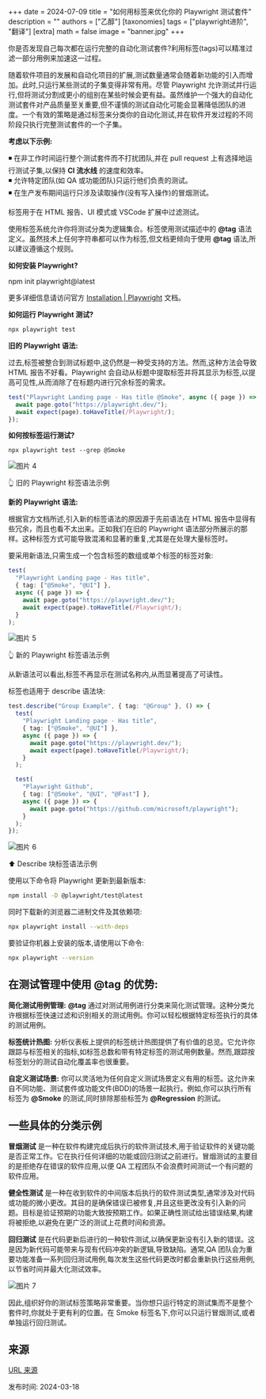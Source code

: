 +++
date = 2024-07-09
title = "如何用标签来优化你的 Playwright 测试套件"
description = ""
authors = ["乙醇"]
[taxonomies]
tags = ["playwright进阶", "翻译"]
[extra]
math = false
image = "banner.jpg"
+++

你是否发现自己每次都在运行完整的自动化测试套件?利用标签(tags)可以精准过滤一部分用例来加速这一过程。

随着软件项目的发展和自动化项目的扩展,测试数量通常会随着新功能的引入而增加。此时,只运行某些测试的子集变得非常有用。尽管 Playwright 允许测试并行运行,但将测试分割成更小的组别在某些时候会更有益。虽然维护一个强大的自动化测试套件对产品质量至关重要,但不谨慎的测试自动化可能会显著降低团队的进度。一个有效的策略是通过标签来分类你的自动化测试,并在软件开发过程的不同阶段只执行完整测试套件的一个子集。

**考虑以下示例:**

◾ 在非工作时间运行整个测试套件而不打扰团队,并在 pull request 上有选择地运行测试子集,以保持 **CI 流水线** 的速度和效率。  
◾ 允许特定团队(如 QA 或功能团队)只运行他们负责的测试。  
◾ 在生产发布期间运行只涉及读取操作(没有写入操作)的冒烟测试。

标签用于在 HTML 报告、UI 模式或 VSCode 扩展中过滤测试。

使用标签系统允许你将测试分类为逻辑集合。标签使用测试描述中的 **@tag** 语法定义。虽然技术上任何字符串都可以作为标签,但文档更倾向于使用 **@tag** 语法,所以建议遵循这个规则。

**如何安装 Playwright?**

npm init playwright@latest

更多详细信息请访问官方 [Installation | Playwright](https://playwright.dev/docs/intro) 文档。

**如何运行 Playwright 测试?**

```bash
npx playwright test
```

**旧的 Playwright 语法:**

过去,标签被整合到测试标题中,这仍然是一种受支持的方法。然而,这种方法会导致 HTML 报告不好看。Playwright 会自动从标题中提取标签并将其显示为标签,以提高可见性,从而消除了在标题内进行冗余标签的需求。

```typescript
test("Playwright Landing page - Has title @Smoke", async ({ page }) => {
  await page.goto("https://playwright.dev/");
  await expect(page).toHaveTitle(/Playwright/);
});
```

**如何按标签运行测试?**

```
npx playwright test --grep @Smoke
```

![图片 4](https://miro.medium.com/v2/resize:fit:700/1*sh8nQ1APLG4vq_0T7DshFw.png)

👆 旧的 Playwright 标签语法示例

**新的 Playwright 语法:**

根据官方文档所述,引入新的标签语法的原因源于先前语法在 HTML 报告中显得有些冗余，而且也看不太出来。正如我们在旧的 Playwright 语法部分所展示的那样。这种标签方式可能导致混淆和显著的重复,尤其是在处理大量标签时。

要采用新语法,只需生成一个包含标签的数组或单个标签的标签对象:

```typescript
test(
  "Playwright Landing page - Has title",
  { tag: ["@Smoke", "@UI"] },
  async ({ page }) => {
    await page.goto("https://playwright.dev/");
    await expect(page).toHaveTitle(/Playwright/);
  }
);
```

![图片 5](https://miro.medium.com/v2/resize:fit:700/1*ldDx5Z4uAqPunnQ9ZzFJHw.png)

👆 新的 Playwright 标签语法示例

从新语法可以看出,标签不再显示在测试名称内,从而显著提高了可读性。

标签也适用于 describe 语法块:

```typescript
test.describe("Group Example", { tag: "@Group" }, () => {
  test(
    "Playwright Landing page - Has title",
    { tag: ["@Smoke", "@UI"] },
    async ({ page }) => {
      await page.goto("https://playwright.dev/");
      await expect(page).toHaveTitle(/Playwright/);
    }
  );

  test(
    "Playwright Github",
    { tag: ["@Smoke", "@UI", "@Fast"] },
    async ({ page }) => {
      await page.goto("https://github.com/microsoft/playwright");
    }
  );
});
```

![图片 6](https://miro.medium.com/v2/resize:fit:700/1*Ry1DaYod_eLcC-HfEP9aKw.png)

⬆️ Describe 块标签语法示例

使用以下命令将 Playwright 更新到最新版本:

```bash
npm install -D @playwright/test@latest
```

同时下载新的浏览器二进制文件及其依赖项:

```bash
npx playwright install --with-deps
```

要验证你机器上安装的版本,请使用以下命令:

```bash
npx playwright --version
```

## 在测试管理中使用 @tag 的优势:

**简化测试用例管理:** **@tag** 通过对测试用例进行分类来简化测试管理。这种分类允许根据标签快速过滤和识别相关的测试用例。你可以轻松根据特定标签执行的具体的测试用例。

**标签统计热图:** 分析仪表板上提供的标签统计热图提供了有价值的总览。它允许你跟踪与标签相关的指标,如标签总数和带有特定标签的测试用例数量。然而,跟踪按标签划分的测试自动化覆盖率也很重要。

**自定义测试场景:** 你可以灵活地为任何自定义测试场景定义有用的标签。这允许来自不同功能、测试套件或功能文件(BDD)的场景一起执行。例如,你可以执行所有标签为 **@Smoke** 的测试,同时排除那些标签为 **@Regression** 的测试。

## 一些具体的分类示例

**冒烟测试** 是一种在软件构建完成后执行的软件测试技术,用于验证软件的关键功能是否正常工作。它在执行任何详细的功能或回归测试之前进行。冒烟测试的主要目的是拒绝存在错误的软件应用,以便 QA 工程团队不会浪费时间测试一个有问题的软件应用。

**健全性测试** 是一种在收到软件的中间版本后执行的软件测试类型,通常涉及对代码或功能的微小更改。其目的是确保错误已被修复,并且这些更改没有引入新的问题。目标是验证预期的功能大致按预期工作。如果正确性测试给出错误结果,构建将被拒绝,以避免在更广泛的测试上花费时间和资源。

**回归测试** 是在代码更新后进行的一种软件测试,以确保更新没有引入新的错误。这是因为新代码可能带来与现有代码冲突的新逻辑,导致缺陷。通常,QA 团队会为重要功能准备一系列回归测试用例,每次发生这些代码更改时都会重新执行这些用例,以节省时间并最大化测试效率。

![图片 7](https://miro.medium.com/v2/resize:fit:553/1*hirQV3d8tQpEWEuZq-wiCQ.png)

因此,组织好你的测试标签策略非常重要。当你想只运行特定的测试集而不是整个套件时,你就处于更有利的位置。在 Smoke 标签名下,你可以只运行冒烟测试,或者单独运行回归测试。

## 来源

[URL 来源](https://medium.com/@merisstupar11/strategic-tagging-optimizing-your-playwright-test-suit-4ab109343fed)

发布时间: 2024-03-18
